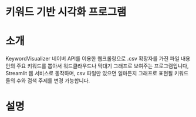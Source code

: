 # 키워드 기반 시각화 프로그램

# 소개
KeywordVisualizer
네이버 API를 이용한 웹크롤링으로 .csv 확장자를 가진 파일 내용 안의 주요 키워드를 뽑아서 워드클라우드나 막대기 그래프로 보여주는 프로그램입니다,
Streamlit 웹 서비스로 동작하며, csv 파일만 있으면 얼마든지 그래프로 표현될 키워드들의 수와 검색 주제를 변경 가능합니다.

# 설명
